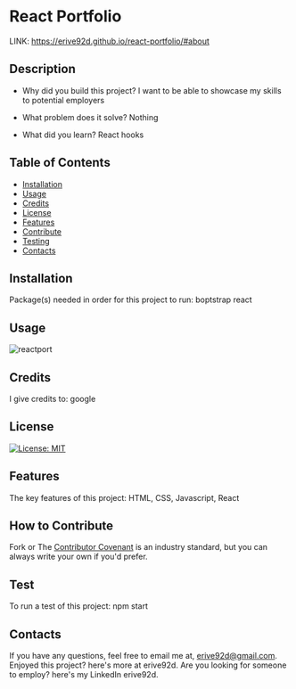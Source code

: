 # React Portfolio
LINK: https://erive92d.github.io/react-portfolio/#about

## Description

- Why did you build this project?
I want to be able to showcase my skills to potential employers

- What problem does it solve?
Nothing

- What did you learn?
React hooks


## Table of Contents

- [Installation](#installation)
- [Usage](#usage)
- [Credits](#credits)
- [License](#license)
- [Features](#features)
- [Contribute](#contribute)
- [Testing](#test)
- [Contacts](#contacts)


## Installation
Package(s) needed in order for this project to run:
boptstrap react

## Usage
![reactport](https://user-images.githubusercontent.com/110507887/228101934-c49ff4e9-92ed-44b4-83d7-9d7bd68ae135.png)




## Credits
I give credits to:
google

## License
[![License: MIT](https://img.shields.io/badge/License-MIT-yellow.svg)](https://opensource.org/licenses/MIT)

## Features
The key features of this project:
HTML, CSS, Javascript, React

## How to Contribute
Fork 
or
The [Contributor Covenant](https://www.contributor-covenant.org/) is an industry standard, but you can always write your own if you'd prefer.


## Test
To run a test of this project:
npm start

## Contacts
If you have any questions, feel free to email me at, erive92d@gmail.com.
Enjoyed this project? here's more at erive92d.
Are you looking for someone to employ? here's my LinkedIn erive92d.
